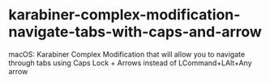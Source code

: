 # karabiner-complex-modification-navigate-tabs-with-caps-and-arrow
macOS: Karabiner Complex Modification that will allow you to navigate through tabs using Caps Lock + Arrows instead of LCommand+LAlt+Any arrow
